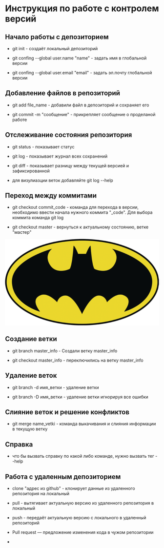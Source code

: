 # Инструкция по работе с контролем версий

## Начало работы с депозиторием

* git init - создаёт локальный депозиторий

* git confing --global user.name "name" - задать имя в глобальной версии

* git confing --global user.email "email" - задать эл.почту глобальной версии

## Добавление файлов в репозиторий

* git add file_name -  добавили файл в депозиторий и сохраняет его

* git commit -m "сообщение" - прикрепляет сообщение о проделаной работе

## Отслеживание состояния репозитория

* git status - показывает статус

* git log - показывает журнал всех сохранений

* git diff - показывает разницу между текущей версией и зафиксированной

* для визулиазции веток добавляйте git log --help


## Переход между коммитами

* git checkout commit_code - команда для перехода в версии, необходимо ввести начала нужного коммита "_code". Для выбора коммита команда git log

* git checkout master - вернуться к актуальному состоянию, ветке "мастер"

![error](bet.jpg)

## Создание ветки

* git branch master_info - Создали ветку master_info

* git checkout master_info - переключились на ветку master_info

## Удаление веток

* git branch -d имя_ветки - удаление ветки

* git branch -D имя_ветки - удаление ветки игнорируя все ошибки

## Слияние веток и решение конфликтов
* git merge name_vetki - команда выкачивания и слияния информации в текущую ветку

## Справка

* что бы вызвать справку по какой либо команде, нужно вызвать тег --help

## Работа с удаленным депозиторием

* clone "адрес из github" - клонирует данные из удаленного репозитория на локальный

* pull - вытягивает актуальную версию из удаленного репозитория в локальный

* push - передаёт актуальную версию с локального в удаленный репозиторий

* Pull request — предложение изменения кода в чужом репозитории

* 

